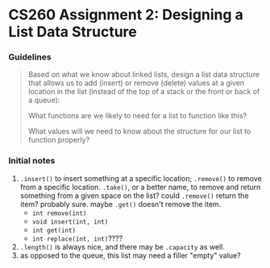 # CS260 Assignment 2: Designing a List Data Structure

### Guidelines
> Based on what we know about linked lists, design a list data structure that allows us to add (insert) or remove (delete) values at a given location in the list (instead of the top of a stack or the front or back of a queue):
> 
> What functions are we likely to need for a list to function like this?
> 
> What values will we need to know about the structure for our list to function properly?

### Initial notes
1. `.insert()` to insert something at a specific location; `.remove()` to remove from a specific location. `.take()`, or a better name, to remove and return something from a given space on the list? could `.remove()` return the item? probably sure. maybe `.get()` doesn't remove the item.
    + `int remove(int)`
    + `void insert(int, int)`
    + `int get(int)`
    + `int replace(int, int)`????
2. `.length()` is always nice, and there may be `.capacity` as well.
3. as opposed to the queue, this list may need a filler "empty" value?

